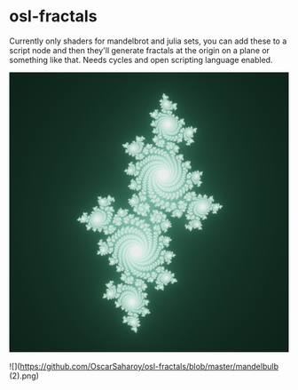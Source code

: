 # osl-fractals

Currently only shaders for mandelbrot and julia sets, you can add these to a script node and then they'll generate fractals at the origin on a plane or something like that. Needs cycles and open scripting language enabled.

![](https://github.com/OscarSaharoy/osl-fractals/blob/master/julia.png)

![](https://github.com/OscarSaharoy/osl-fractals/blob/master/mandelbulb (2).png)
